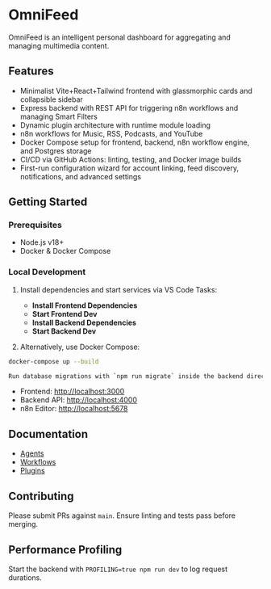 # OmniFeed

OmniFeed is an intelligent personal dashboard for aggregating and managing multimedia content.

## Features

- Minimalist Vite+React+Tailwind frontend with glassmorphic cards and collapsible sidebar
- Express backend with REST API for triggering n8n workflows and managing Smart Filters
- Dynamic plugin architecture with runtime module loading
- n8n workflows for Music, RSS, Podcasts, and YouTube
- Docker Compose setup for frontend, backend, n8n workflow engine, and Postgres storage
- CI/CD via GitHub Actions: linting, testing, and Docker image builds
- First-run configuration wizard for account linking, feed discovery, notifications, and advanced settings

## Getting Started

### Prerequisites

- Node.js v18+
- Docker & Docker Compose

### Local Development

1. Install dependencies and start services via VS Code Tasks:
   - **Install Frontend Dependencies**
   - **Start Frontend Dev**
   - **Install Backend Dependencies**
   - **Start Backend Dev**

2. Alternatively, use Docker Compose:

```bash
docker-compose up --build

Run database migrations with `npm run migrate` inside the backend directory.
```

- Frontend: [http://localhost:3000](http://localhost:3000)
- Backend API: [http://localhost:4000](http://localhost:4000)
- n8n Editor: [http://localhost:5678](http://localhost:5678)

## Documentation

- [Agents](AGENTS.md)
- [Workflows](docs/WORKFLOWS.md)
- [Plugins](docs/PLUGINS.md)

## Contributing

Please submit PRs against `main`. Ensure linting and tests pass before merging.

## Performance Profiling

Start the backend with `PROFILING=true npm run dev` to log request durations.
